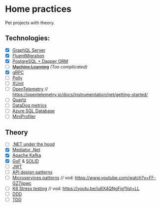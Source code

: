 # Home practices
Pet projects with theory.

## Technologies:
- [x] [GraphQL Server](src/Practices.GraphQL)
- [x] [FluentMigration](src/Practices.FluentMigration)
- [x] [PostgreSQL + Dapper ORM](src/Practices.PostgreSQL)
- [ ] [~~Machine Learning~~](src/Practices.ML.Net) _(Too complicated)_
- [x] [gRPC](src/Practices.gRPC)
- [ ] [Polly]()
- [ ] [XUnit]()
- [ ] [OpenTelemetry]() // https://opentelemetry.io/docs/instrumentation/net/getting-started/
- [ ] [Quartz]()
- [ ] [DataDog metrics]()
- [ ] [Azure SQL Database]()
- [ ] [MiniProfiler]()
 
## Theory
- [ ] [.NET under the hood](docs/dotnet.md)
- [x] [Mediator .Net](docs/mediator.md)
- [x] [Apache Kafka](docs/Kafka.md)
- [x] [GoF](docs/patterns.md) & [SOLID](docs/patterns.md#SOLID)
- [ ] [JWT]()
- [ ] [API design patterns]()
- [ ] [Microservices patterns]() // vod: https://www.youtube.com/watch?v=FF-GZ7iipwc
- [ ] [K6 Stress testing]() // vod: https://youtu.be/iu6X4QNgFig?list=LL
- [ ] [DDD](docs/DDD.md)
- [ ] [TDD]()